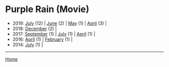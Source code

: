 # Purple Rain (Movie)

  * 2019: 
      [July](./purple-rain-movie-2019-07.md) (12) | 
      [June](./purple-rain-movie-2019-06.md) (2) | 
      [May](./purple-rain-movie-2019-05.md) (1) | 
      [April](./purple-rain-movie-2019-04.md) (3) | 
  * 2018: 
      [December](./purple-rain-movie-2018-12.md) (2) | 
  * 2017: 
      [September](./purple-rain-movie-2017-09.md) (1) | 
      [July](./purple-rain-movie-2017-07.md) (1) | 
      [April](./purple-rain-movie-2017-04.md) (1) | 
  * 2016: 
      [April](./purple-rain-movie-2016-04.md) (1) | 
      [February](./purple-rain-movie-2016-02.md) (1) | 
  * 2014: 
      [July](./purple-rain-movie-2014-07.md) (1) | 

----

[Home](../)
